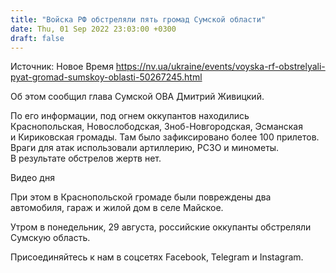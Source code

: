 ```yaml
---
title: "Войска РФ обстреляли пять громад Сумской области"
date: Thu, 01 Sep 2022 23:03:00 +0300
draft: false
---
```

Источник: Новое Время https://nv.ua/ukraine/events/voyska-rf-obstrelyali-pyat-gromad-sumskoy-oblasti-50267245.html


 Об этом сообщил глава Сумской ОВА Дмитрий Живицкий.

По его информации, под огнем оккупантов находились Краснопольская, Новослободская, Зноб-Новгородская, Эсманская и Кириковская громады. Там было зафиксировано более 100 прилетов. Враги для атак использовали артиллерию, РСЗО и минометы. В результате обстрелов жертв нет.

 Видео дня   

При этом в Краснопольской громаде были повреждены два автомобиля, гараж и жилой дом в селе Майское.

 Утром в понедельник, 29 августа, российские оккупанты обстреляли Сумскую область.

Присоединяйтесь к нам в соцсетях Facebook, Telegram и Instagram.
